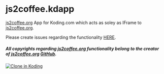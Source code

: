 # js2coffee.kdapp

[js2coffee.org](http://js2coffee.org) App for Koding.com which acts as soley as IFrame to [js2coffee.org](http://js2coffee.org).

Please create issues regarding the functionality [HERE](https://github.com/rstacruz/js2coffee/issues).

##### All copyrights regarding [js2coffee.org](http://js2coffee.org) functionality belong to the creator of [js2coffee.org](http://js2coffee.org) [GitHub](https://github.com/rstacruz/js2coffee/).

[![Clone in Koding](http://kbutton.org/app.png?v1381183582)](http://kbutton.org/SeriousM/js2coffee.kdapp)
